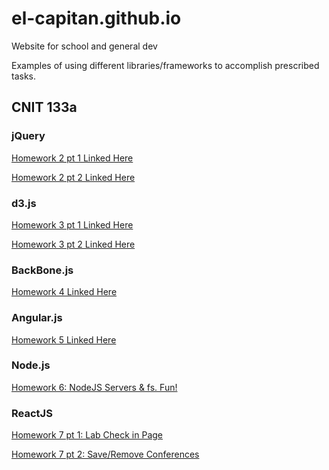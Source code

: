 # el-capitan.github.io
Website for school and general dev
<p>Examples of using different libraries/frameworks to accomplish prescribed tasks.</p>

<h2>CNIT 133a</h2>
<h3>jQuery</h3>
<p><a href="hwk2.html">Homework 2 pt 1 Linked Here</a></p>
<p><a href="homework2.html">Homework 2 pt 2 Linked Here</a></p>
<h3>d3.js</h3>
<p><a href="hw3.html">Homework 3 pt 1 Linked Here</a></p>
<p><a href="hw3bar.html">Homework 3 pt 2 Linked Here</a></p>
<h3>BackBone.js</h3>
<p><a href="hwk4.html">Homework 4 Linked Here</a></p>
<h3>Angular.js</h3>
<p><a href="hwk5.html">Homework 5 Linked Here</a></p>
<h3>Node.js</h3>
<p><a href="./hwk6_node">Homework 6: NodeJS Servers &amp; fs. Fun!</a></p>
<h3>ReactJS</h3>
<p><a href="./hwk7_react/chgcolor.html">Homework 7 pt 1: Lab Check in Page</a></p>
<p><a href="./hwk7_react/hw7A.html">Homework 7 pt 2: Save/Remove Conferences</a></p>